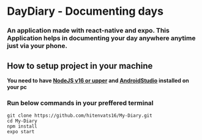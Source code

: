 # DayDiary - Documenting days
### An application made with react-native and expo. This Application helps in documenting your day anywhere anytime just via your phone. 

## How to setup project in your machine

**You need to have [NodeJS v16 or upper](https://nodejs.org/en/) and [AndroidStudio](https://developer.android.com/studio) installed on your pc**

### Run below commands in your preffered terminal

```
git clone https://github.com/hitenvats16/My-Diary.git
cd My-Diary
npm install
expo start
```




